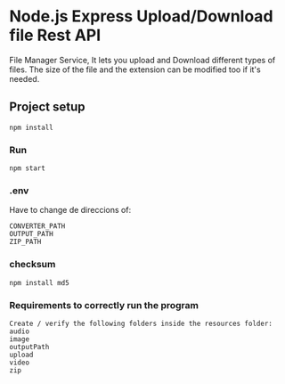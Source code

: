 # Node.js Express Upload/Download file Rest API

File Manager Service, It lets you upload and Download different types of files. The size of the file and the extension can be modified too if it's needed.

## Project setup

```
npm install
```

### Run

```
npm start
```

### .env

Have to change de direccions of:

```
CONVERTER_PATH
OUTPUT_PATH
ZIP_PATH

```

### checksum

```
npm install md5
```

### Requirements to correctly run the program

```
Create / verify the following folders inside the resources folder:
audio
image
outputPath
upload
video
zip
```

